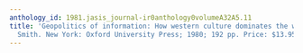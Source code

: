 ```yaml
---
anthology_id: 1981.jasis_journal-ir0anthology0volumeA32A5.11
title: 'Geopolitics of information: How western culture dominates the world. Anthony
  Smith. New York: Oxford University Press; 1980; 192 pp. Price: $13.95'
---
```

